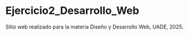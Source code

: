 # Ejercicio2_Desarrollo_Web
Sitio web realizado para la materia Diseño y Desarrollo Web, UADE, 2025.

